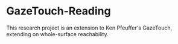 # GazeTouch-Reading
This research project is an extension to Ken Pfeuffer's GazeTouch, extending on whole-surface reachability.
